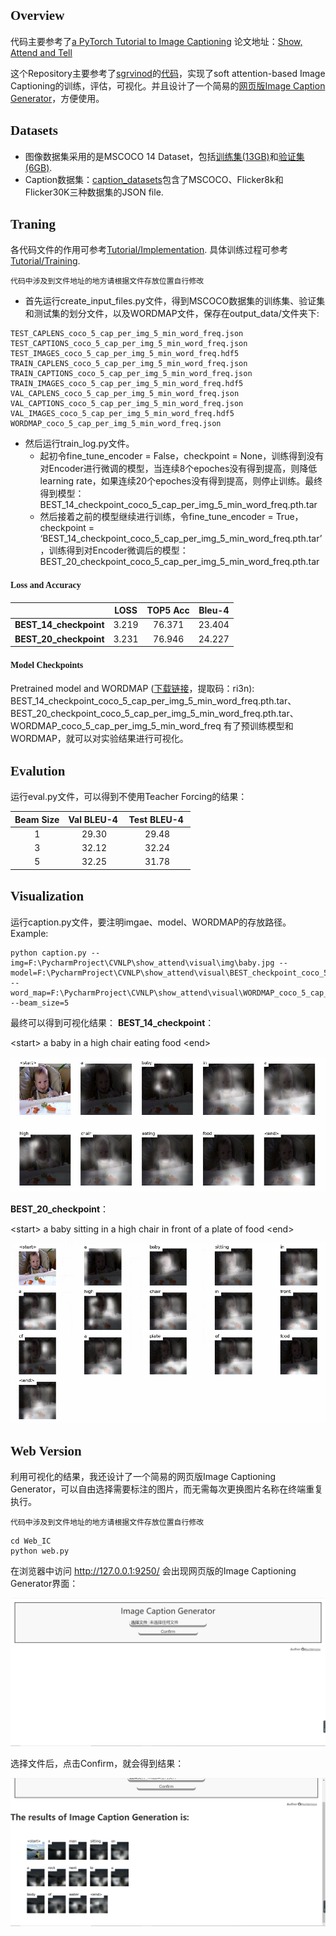 ## <font face="楷体">Overview</font>
代码主要参考了[a PyTorch Tutorial to Image Captioning](https://github.com/sgrvinod/a-PyTorch-Tutorial-to-Image-Captioning)
论文地址：[Show, Attend and Tell](https://arxiv.org/abs/1502.03044)

这个Repository主要参考了[sgrvinod](https://github.com/sgrvinod)的[代码](https://github.com/sgrvinod/a-PyTorch-Tutorial-to-Image-Captioning)，实现了soft attention-based Image Captioning的训练，评估，可视化。并且设计了一个简易的[网页版Image Caption Generator](https://github.com/Huntersxsx/Reproduce_Show-attend-and-tell#web-version)，方便使用。

## <font face="楷体">Datasets</font>

- 图像数据集采用的是MSCOCO 14 Dataset，包括[训练集(13GB)](http://images.cocodataset.org/zips/train2014.zip)和[验证集(6GB)](http://images.cocodataset.org/zips/val2014.zip).
- Caption数据集：[caption_datasets](http://cs.stanford.edu/people/karpathy/deepimagesent/caption_datasets.zip)包含了MSCOCO、Flicker8k和Flicker30K三种数据集的JSON file.



## <font face="楷体">Traning</font>

各代码文件的作用可参考[Tutorial/Implementation](https://github.com/sgrvinod/a-PyTorch-Tutorial-to-Image-Captioning#implementation).
具体训练过程可参考[Tutorial/Training](https://github.com/sgrvinod/a-PyTorch-Tutorial-to-Image-Captioning#training).

```
代码中涉及到文件地址的地方请根据文件存放位置自行修改
```

- 首先运行create_input_files.py文件，得到MSCOCO数据集的训练集、验证集和测试集的划分文件，以及WORDMAP文件，保存在output_data/文件夹下:

```
TEST_CAPLENS_coco_5_cap_per_img_5_min_word_freq.json
TEST_CAPTIONS_coco_5_cap_per_img_5_min_word_freq.json
TEST_IMAGES_coco_5_cap_per_img_5_min_word_freq.hdf5
TRAIN_CAPLENS_coco_5_cap_per_img_5_min_word_freq.json
TRAIN_CAPTIONS_coco_5_cap_per_img_5_min_word_freq.json
TRAIN_IMAGES_coco_5_cap_per_img_5_min_word_freq.hdf5
VAL_CAPLENS_coco_5_cap_per_img_5_min_word_freq.json
VAL_CAPTIONS_coco_5_cap_per_img_5_min_word_freq.json
VAL_IMAGES_coco_5_cap_per_img_5_min_word_freq.hdf5
WORDMAP_coco_5_cap_per_img_5_min_word_freq.json
```

- 然后运行train_log.py文件。
    - 起初令fine_tune_encoder = False，checkpoint = None，训练得到没有对Encoder进行微调的模型，当连续8个epoches没有得到提高，则降低learning rate，如果连续20个epoches没有得到提高，则停止训练。最终得到模型：BEST_14_checkpoint_coco_5_cap_per_img_5_min_word_freq.pth.tar
    - 然后接着之前的模型继续进行训练，令fine_tune_encoder = True，checkpoint = ‘BEST_14_checkpoint_coco_5_cap_per_img_5_min_word_freq.pth.tar’，训练得到对Encoder微调后的模型：BEST_20_checkpoint_coco_5_cap_per_img_5_min_word_freq.pth.tar

#### <font face="楷体">Loss and Accuracy</font>

|   | LOSS | TOP5 Acc | Bleu-4 |
| :---: | :---: | :---: | :---: |
| **BEST_14_checkpoint** | 3.219 | 76.371 | 23.404 |
| **BEST_20_checkpoint** | 3.231 | 76.946 | 24.227 |

    
#### <font face="楷体">Model Checkpoints</font>
Pretrained model and WORDMAP ([下载链接](https://pan.baidu.com/s/1eTc6c3wa22RsPsPWRtbuoA)，提取码：ri3n): BEST_14_checkpoint_coco_5_cap_per_img_5_min_word_freq.pth.tar、BEST_20_checkpoint_coco_5_cap_per_img_5_min_word_freq.pth.tar、WORDMAP_coco_5_cap_per_img_5_min_word_freq
有了预训练模型和WORDMAP，就可以对实验结果进行可视化。


## <font face="楷体">Evalution</font>
运行eval.py文件，可以得到不使用Teacher Forcing的结果：

| Beam Size | Val BLEU-4  | Test BLEU-4  |
| :---: | :---: | :---: |
| 1 | 29.30 | 29.48 |
| 3 | 32.12 | 32.24 |
| 5 | 32.25 | 31.78 |

## <font face="楷体">Visualization</font>
运行caption.py文件，要注明imgae、model、WORDMAP的存放路径。
Example:

```
python caption.py --img=F:\PycharmProject\CVNLP\show_attend\visual\img\baby.jpg --model=F:\PycharmProject\CVNLP\show_attend\visual\BEST_checkpoint_coco_5_cap_per_img_5_min_word_freq.pth.tar --word_map=F:\PycharmProject\CVNLP\show_attend\visual\WORDMAP_coco_5_cap_per_img_5_min_word_freq.json --beam_size=5
```
最终可以得到可视化结果：
**BEST_14_checkpoint**：

&lt;start&gt; a baby in a high chair eating food &lt;end&gt;

![](https://github.com/Huntersxsx/Reproduce_Show-attend-and-tell/blob/master/img/Visual1.png)

**BEST_20_checkpoint**：

&lt;start&gt; a baby sitting in a high chair in front of a plate of food &lt;end&gt;

![](https://github.com/Huntersxsx/Reproduce_Show-attend-and-tell/blob/master/img/Visual2.png)


## <font face="楷体">Web Version</font>
利用可视化的结果，我还设计了一个简易的网页版Image Captioning Generator，可以自由选择需要标注的图片，而无需每次更换图片名称在终端重复执行。

```
代码中涉及到文件地址的地方请根据文件存放位置自行修改
```

```
cd Web_IC
python web.py
```

在浏览器中访问 http://127.0.0.1:9250/
会出现网页版的Image Captioning Generator界面：

![](https://github.com/Huntersxsx/Reproduce_Show-attend-and-tell/blob/master/img/Web1.png)

选择文件后，点击Confirm，就会得到结果：

![](https://github.com/Huntersxsx/Reproduce_Show-attend-and-tell/blob/master/img/Web2.png)


